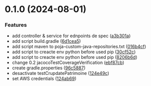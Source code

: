 # 0.1.0 (2024-08-01)


### Features

* add controller & service for ednpoints de spec ([a3b301a](https://github.com/patrimoine-harena-7/patrimoine-poja/commit/a3b301a65fc5fa913954ecf39a1503843ec30f6d))
* add script build.gradle ([6d1cea5](https://github.com/patrimoine-harena-7/patrimoine-poja/commit/6d1cea5ef1b60fb2eea05f257c37bce39c5b7edb))
* add script maven to poja-custom-java-repositories.txt ([016b4cf](https://github.com/patrimoine-harena-7/patrimoine-poja/commit/016b4cf05c00c8a3e2a98575ff47cb31676e59ff))
* add script to creacte env python before used pip ([30cf52c](https://github.com/patrimoine-harena-7/patrimoine-poja/commit/30cf52cd5a0070a7c4c37aac37484ac4df768dd5))
* add script to creacte env python before used pip ([8206b6d](https://github.com/patrimoine-harena-7/patrimoine-poja/commit/8206b6d00c4969df409706cdcf8cc25639c5664e))
* change 0.2 jacocoTestCoverageVerification ([ebf87cb](https://github.com/patrimoine-harena-7/patrimoine-poja/commit/ebf87cba9e5674e9b207e79c3133e0118c8b58f9))
* create gradle.properties ([96c5887](https://github.com/patrimoine-harena-7/patrimoine-poja/commit/96c5887b46afcb94b361d442d7c5e5b1c2a5f73d))
* desactivate testCrupdatePatrimoine ([124e49c](https://github.com/patrimoine-harena-7/patrimoine-poja/commit/124e49c29b77aecd41b88589f3578fa7a54e2a48))
* set AWS credentials ([124ab69](https://github.com/patrimoine-harena-7/patrimoine-poja/commit/124ab69514942b8c54605661881c97e141122899))



